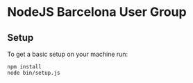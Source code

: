 # NodeJS Barcelona User Group

## Setup

To get a basic setup on your machine run:

    npm install
    node bin/setup.js
